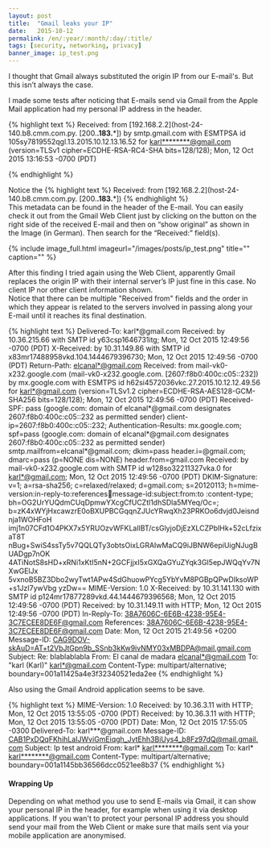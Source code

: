 ```yaml
---
layout: post
title:  "Gmail leaks your IP"
date:   2015-10-12
permalink: /en/:year/:month/:day/:title/
tags: [security, networking, privacy]
banner_image: ip_test.png
---
```


I thought that Gmail always substituted the origin IP from our E-mail's. But this isn’t always the case.

I made some tests after noticing that E-mails send via Gmail from the Apple Mail application had my personal IP address in the header.  
<!--more-->
{% highlight text %}
Received: from [192.168.2.2](host-24-140.b8.cmm.com.py. [200.**.183.***])
        by smtp.gmail.com with ESMTPSA id 105sy7819552qgl.13.2015.10.12.13.16.52
        for <karl********@gmail.com>
        (version=TLSv1 cipher=ECDHE-RSA-RC4-SHA bits=128/128);
        Mon, 12 Oct 2015 13:16:53 -0700 (PDT)

{% endhighlight %}

Notice the
{% highlight text %}
Received: from [192.168.2.2](host-24-140.b8.cmm.com.py. [200.**.183.***])
{% endhighlight %}  
This metadata can be found in the header of the E-mail. You can easily check it out from the Gmail Web Client just by clicking on the button on the right side of the received E-mail and then on “show original” as shown in the Image (in German). Then search for the “Received:” field(s).  

{% include image_full.html imageurl="/images/posts/ip_test.png" title="" caption="" %}

After this finding I tried again using the Web Client, apparently Gmail replaces the origin IP with their internal server’s IP just fine in this case. No client IP nor other client information shown.  
Notice that there can be multiple "Received from" fields and the order in which they appear is related to the servers involved in passing along your E-mail until it reaches its final destination.

{% highlight text %}
Delivered-To: karl*@gmail.com
Received: by 10.36.215.66 with SMTP id y63csp1646731itg;
        Mon, 12 Oct 2015 12:49:56 -0700 (PDT)
X-Received: by 10.31.149.86 with SMTP id x83mr17488958vkd.104.1444679396730;
        Mon, 12 Oct 2015 12:49:56 -0700 (PDT)
Return-Path: <elcanal*@gmail.com>
Received: from mail-vk0-x232.google.com (mail-vk0-x232.google.com. [2607:f8b0:400c:c05::232])
        by mx.google.com with ESMTPS id h62si4572036vkc.27.2015.10.12.12.49.56
        for <karl*@gmail.com>
        (version=TLSv1.2 cipher=ECDHE-RSA-AES128-GCM-SHA256 bits=128/128);
        Mon, 12 Oct 2015 12:49:56 -0700 (PDT)
Received-SPF: pass (google.com: domain of elcanal*@gmail.com designates 2607:f8b0:400c:c05::232 as permitted sender) client-ip=2607:f8b0:400c:c05::232;
Authentication-Results: mx.google.com;
       spf=pass (google.com: domain of elcanal*@gmail.com designates 2607:f8b0:400c:c05::232 as permitted sender) smtp.mailfrom=elcanal*@gmail.com;
       dkim=pass header.i=@gmail.com;
       dmarc=pass (p=NONE dis=NONE) header.from=gmail.com
Received: by mail-vk0-x232.google.com with SMTP id w128so32211327vka.0
        for <karl*@gmail.com>; Mon, 12 Oct 2015 12:49:56 -0700 (PDT)
DKIM-Signature: v=1; a=rsa-sha256; c=relaxed/relaxed;
        d=gmail.com; s=20120113;
        h=mime-version:in-reply-to:references:date:message-id:subject:from:to
         :content-type;
        bh=OG2UrYUQdmCUqDpmwYXcgCfUCZtl1dhSDla5MYeq/Oc=;
        b=zK4xWYjHxcawzrE0oBXUPBCGqqnZJUcYRwqXh23PRKOo6dvjd0Jeisndnja1WOHFoH
         imj1n07CFd1O4PKX7x5YRUOzvWFKLalIBT/csGlyjoDjEzXLCZPbIHk+52cLfzixaT8T
         nBug+SwiS4ssTy5v7QQLQTy3obtsOixLGRAIwMaCQ9iJBNW6epiUigNJugBUADgp7nOK
         4ATiNotS8sHD+xRNi1xKtI5nN+2GCFjjxI5xGXQaGYuZYqk3GI5epJWQqYv7NXwGElJx
         5vxnoB5BZ3Dbo2wyTwt1APw4SdGhuowPYcg5YbYvM8PGBpQPwDIksoWP+s1JzI7ywVbg
         yzDw==
MIME-Version: 1.0
X-Received: by 10.31.141.130 with SMTP id p124mr17877289vkd.44.1444679396568;
 Mon, 12 Oct 2015 12:49:56 -0700 (PDT)
Received: by 10.31.149.11 with HTTP; Mon, 12 Oct 2015 12:49:56 -0700 (PDT)
In-Reply-To: <38A7606C-6E6B-4238-95E4-3C7ECEE8DE6F@gmail.com>
References: <38A7606C-6E6B-4238-95E4-3C7ECEE8DE6F@gmail.com>
Date: Mon, 12 Oct 2015 21:49:56 +0200
Message-ID: <CAG9DOV-skAuD=AT+t2VbJtGpn9b_SSnb3kKw9ivNMY03xMBDPA@mail.gmail.com>
Subject: Re: blablablabla
From: El canal de madara <elcanal*@gmail.com>
To: "karl (Karl)" <karl*@gmail.com>
Content-Type: multipart/alternative; boundary=001a11425a4e3f32340521eda2ee
{% endhighlight %}

Also using the Gmail Android application seems to be save.  

{% highlight text %}
MIME-Version: 1.0
Received: by 10.36.3.11 with HTTP; Mon, 12 Oct 2015 13:55:05 -0700 (PDT)
Received: by 10.36.3.11 with HTTP; Mon, 12 Oct 2015 13:55:05 -0700 (PDT)
Date: Mon, 12 Oct 2015 17:55:05 -0300
Delivered-To: karl***@gmail.com
Message-ID: <CAB1PxDQqFKhihLaIJWviGmEiqgh_JvtEhh3BiUys4_b8Fz97dQ@mail.gmail.com>
Subject: Ip test android
From: karl* <karl********@gmail.com>
To: karl* <karl********@gmail.com>
Content-Type: multipart/alternative; boundary=001a1145bb36566dcc0521ee8b37
{% endhighlight %}


#### Wrapping Up    
Depending on what method you use to send E-mails via Gmail, it can show your personal IP in the header, for example when using it via desktop applications. If you wan't to protect your personal IP address you should send your mail from the Web Client or make sure that mails sent via your mobile application are anonymised.  
